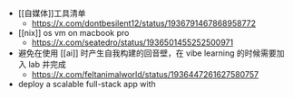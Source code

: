 - [[自媒体]]工具清单
	- https://x.com/dontbesilent12/status/1936791467868958772
- [[nix]] os vm on macbook pro
	- https://x.com/seatedro/status/1936501455252500971
- 避免在使用 [[ai]] 时产生自我构建的回音壁，在 vibe learning 的时候需要加入 lab 并完成
	- https://x.com/feltanimalworld/status/1936447261627580757
- deploy a scalable full-stack app with